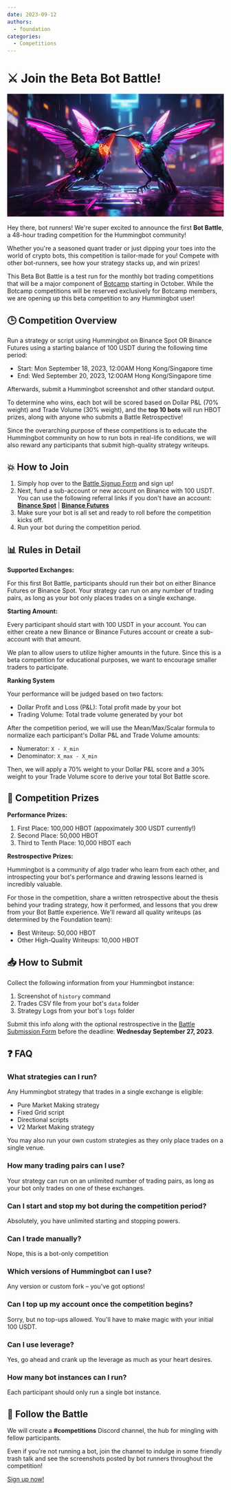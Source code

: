 ```yaml
---
date: 2023-09-12
authors:
  - foundation
categories:
  - Competitions
---
```


# ⚔️ Join the Beta Bot Battle!

![](./bird-battle.jpg)


Hey there, bot runners! We're super excited to announce the first **Bot Battle**, a 48-hour trading competition for the 
Hummingbot community!

Whether you're a seasoned quant trader or just dipping your toes into the world of crypto bots, this competition is tailor-made for you! Compete with other bot-runners, see how your strategy stacks up, and win prizes!

This Beta Bot Battle is a test run for the monthly bot trading competitions that will be a major component of [Botcamp](/botcamp) starting in October. While the Botcamp competitions will be reserved exclusively for Botcamp members, we are opening up this beta competition to any Hummingbot user!

## 🕒 Competition Overview

Run a strategy or script using Hummingbot on Binance Spot OR Binance Futures using a starting balance of 100 USDT during the following time period:

- Start: Mon September 18, 2023, 12:00AM Hong Kong/Singapore time
- End: Wed September 20, 2023, 12:00AM Hong Kong/Singapore time

Afterwards, submit a Hummingbot screenshot and other standard output. 

To determine who wins, each bot will be scored based on Dollar P&L (70% weight) and Trade Volume (30% weight), and the **top 10 bots** will run HBOT prizes, along with anyone who submits a Battle Retrospective!

Since the overarching purpose of these competitions is to educate the Hummingbot community on how to run bots in real-life conditions, we will also reward any participants that submit high-quality strategy writeups.

## 💥 How to Join

1. Simply hop over to the [Battle Signup Form](https://forms.gle/mfZJPUkepvWHMEnt5) and sign up!
2. Next, fund a sub-account or new account on Binance with 100 USDT. You can use the following referral links if you don't have an account: **[Binance Spot](https://www.binance.com/en/register?ref=FQQNNGCD)** | **[Binance Futures](https://www.binance.com/en/futures/ref?code=hummingbot)**
4. Make sure your bot is all set and ready to roll before the competition kicks off.
5. Run your bot during the competition period.

## 📊 Rules in Detail

**Supported Exchanges:**

For this first Bot Battle, participants should run their bot on either Binance Futures or Binance Spot. Your strategy can run on any number of trading pairs, as long as your bot only places trades on a single exchange.

**Starting Amount:**

Every participant should start with 100 USDT in your account. You can either create a new Binance or Binance Futures account or create a sub-account with that amount.

We plan to allow users to utilize higher amounts in the future. Since this is a beta competition for educational purposes, we want to encourage smaller traders to participate.

**Ranking System**

Your performance will be judged based on two factors:

- Dollar Profit and Loss (P&L): Total profit made by your bot
- Trading Volume: Total trade volume generated by your bot

After the competition period, we will use the Mean/Max/Scalar formula to normalize each participant's Dollar P&L and Trade Volume amounts:

* Numerator: `X - X_min`
* Denominator: `X_max - X_min`

Then, we will apply a 70% weight to your Dollar P&L score and a 30% weight to your Trade Volume score to derive your total Bot Battle score.

## 🎁 Competition Prizes

**Performance Prizes:**

1. First Place: 100,000 HBOT (appoximately 300 USDT currently!)
2. Second Place: 50,000 HBOT
3. Third to Tenth Place: 10,000 HBOT each

**Restrospective Prizes:**

Hummingbot is a community of algo trader who learn from each other, and introspecting your bot's performance and drawing lessons learned is incredibly valuable.

For those in the competition, share a written retrospective about the thesis behind your trading strategy, how it performed, and lessons that you drew from your Bot Battle experience. We'll reward all quality writeups (as determined by the Foundation team):

- Best Writeup: 50,000 HBOT
- Other High-Quality Writeups: 10,000 HBOT

## 📥 How to Submit

Collect the following information from your Hummingbot instance:

1. Screenshot of `history` command
2. Trades CSV file from your bot's `data` folder
3. Strategy Logs from your bot's `logs` folder

Submit this info along with the optional restrospective in the [Battle Submission Form](#) before the deadline: **Wednesday September 27, 2023**.

## ❓ FAQ

### What strategies can I run?

Any Hummingbot strategy that trades in a single exchange is eligible:

- Pure Market Making strategy
- Fixed Grid script
- Directional scripts
- V2 Market Making strategy

You may also run your own custom strategies as they only place trades on a single venue.

### How many trading pairs can I use?

Your strategy can run on an unlimited number of trading pairs, as long as your bot only trades on one of these exchanges.

### Can I start and stop my bot during the competition period?

Absolutely, you have unlimited starting and stopping powers.

### Can I trade manually?

Nope, this is a bot-only competition

### Which versions of Hummingbot can I use?

Any version or custom fork – you've got options!

### Can I top up my account once the competition begins?

Sorry, but no top-ups allowed. You'll have to make magic with your initial 100 USDT.

### Can I use leverage?

Yes, go ahead and crank up the leverage as much as your heart desires.

### How many bot instances can I run?

Each participant should only run a single bot instance.

## 📣 Follow the Battle

We will create a **#competitions** Discord channel, the hub for mingling with fellow participants. 

Even if you're not running a bot, join the channel to indulge in some friendly trash talk and see the screenshots posted by bot runners throughout the competition!

[Sign up now!](https://forms.gle/mfZJPUkepvWHMEnt5)